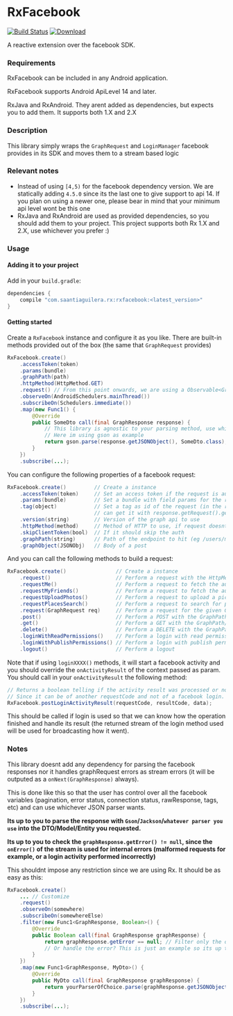 # RxFacebook

[![Build Status](https://travis-ci.org/saantiaguilera/android-api-RxFacebook.svg?branch=develop)](https://travis-ci.org/saantiaguilera/android-api-RxFacebook) [![Download](https://api.bintray.com/packages/saantiaguilera/maven/com.saantiaguilera.rx.rxfacebook/images/download.svg) ](https://bintray.com/saantiaguilera/maven/com.saantiaguilera.rx.rxfacebook/_latestVersion)

A reactive extension over the facebook SDK.

### Requirements

RxFacebook can be included in any Android application.

RxFacebook supports Android ApiLevel 14 and later.

RxJava and RxAndroid. They arent added as dependencies, but expects you to add them. It supports both 1.X and 2.X

### Description

This library simply wraps the `GraphRequest` and `LoginManager` facebook provides in its SDK and moves them to a stream based logic

### Relevant notes

- Instead of using `[4,5)` for the facebook dependency version. We are statically adding `4.5.0` since its the last one to give support to api 14. If you plan on using a newer one, please bear in mind that your minimum api level wont be this one
- RxJava and RxAndroid are used as provided dependencies, so you should add them to your project. This project supports both Rx 1.X and 2.X, use whichever you prefer :)

### Usage

#### Adding it to your project

Add in your `build.gradle`:

```gradle
dependencies {
    compile "com.saantiaguilera.rx:rxfacebook:<latest_version>"
}
```

#### Getting started

Create a `RxFacebook` instance and configure it as you like. There are built-in methods provided out of the box (the same that `GraphRequest` provides)

```Java
RxFacebook.create()
    .accessToken(token)
    .params(bundle)
    .graphPath(path)
    .httpMethod(HttpMethod.GET)
    .request() // From this point onwards, we are using a Observable<GraphResponse>
    .observeOn(AndroidSchedulers.mainThread())
    .subscribeOn(Schedulers.immediate())
    .map(new Func1() {
        @Override
        public SomeDto call(final GraphResponse response) {
            // This library is agnostic to your parsing method, use whichever you want to.
            // Here im using gson as example
            return gson.parse(response.getJSONObject(), SomeDto.class);
        }
    })
    .subscribe(...);
```

You can configure the following properties of a facebook request:
```Java
RxFacebook.create()         // Create a instance
    .accessToken(token)     // Set an access token if the request is authenticated
    .params(bundle)         // Set a bundle with field params for the request
    .tag(object)            // Set a tag as id of the request (in the response you
                            // can get it with response.getRequest().getTag())
    .version(string)        // Version of the graph api to use
    .httpMethod(method)     // Method of HTTP to use, if request doesnt include it
    .skipClientToken(bool)  // If it should skip the auth
    .graphPath(string)      // Path of the endpoint to hit (eg /users/me)
    .graphObject(JSONObj)   // Body of a post 
```

And you can call the following methods to build a request:
```Java
RxFacebook.create()                // Create a instance
    .request()                     // Perform a request with the HttpMethod/GraphPath/etc setted
    .requestMe()                   // Perform a request to fetch the authorized user
    .requestMyFriends()            // Perform a request to fetch the authorized user friends
    .requestUploadPhotos()         // Perform a request to upload a picture on the user account
    .requestPlacesSearch()         // Perform a request to search for places with some given params
    .request(GraphRequest req)     // Perform a request for the given GraphRequest
    .post()                        // Perform a POST with the GraphPath/GraphObject/etc setted
    .get()                         // Perform a GET with the GraphPath/params/etc setted
    .delete()                      // Perform a DELETE with the GraphPath/params/etc setted
    .loginWithReadPermissions()    // Perform a login with read permissions.
    .loginWithPublishPermissions() // Perform a login with publish permissions
    .logout()                      // Perform a logout
```

Note that if using `loginXXXX()` methods, it will start a facebook activity and you should override the `onActivityResult` of the context passed as param. You should call in your `onActivityResult` the following method:
```Java
// Returns a boolean telling if the activity result was processed or not
// Since it can be of another requestCode and not of a facebook login.
RxFacebook.postLoginActivityResult(requestCode, resultCode, data);
```
This should be called if login is used so that we can know how the operation finished and handle its result (the returned stream of the login method used will be used for broadcasting how it went).

### Notes

This library doesnt add any dependency for parsing the facebook responses nor it handles graphRequest errors as stream errors (it will be outputed as a `onNext(GraphResponse)` always). 

This is done like this so that the user has control over all the facebook variables (pagination, error status, connection status, rawResponse, tags, etc) and can use whichever JSON parser wants. 

**Its up to you to parse the response with `Gson`/`Jackson`/`whatever parser you use` into the DTO/Model/Entity you requested.**

**Its up to you to check the `graphResponse.getError() != null`, since the `onError()` of the stream is used for internal errors (malformed requests for example, or a login activity performed incorrectly)**
 
This shouldnt impose any restriction since we are using Rx. It should be as easy as this:
```Java
RxFacebook.create()
    ... // Customize
    .request()
    .observeOn(somewhere)
    .subscribeOn(somewhereElse)
    .filter(new Func1<GraphResponse, Boolean>() {
        @Override
        public Boolean call(final GraphResponse graphResponse) {
            return graphResponse.getError == null; // Filter only the ones without error
            // Or handle the error? This is just an example so its up to you...
        }
    })
    .map(new Func1<GraphResponse, MyDto>() {
        @Override
        public MyDto call(final GraphResponse graphResponse) {
            return yourParserOfChoice.parse(graphResponse.getJSONObject(), MyDto.class);
        }
    })
    .subscribe(...);
```